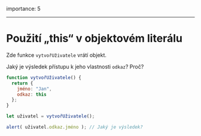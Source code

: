 importance: 5

---

# Použití „this“ v objektovém literálu

Zde funkce `vytvořUživatele` vrátí objekt.

Jaký je výsledek přístupu k jeho vlastnosti `odkaz`? Proč?

```js
function vytvořUživatele() {
  return {
    jméno: "Jan",
    odkaz: this
  };
}

let uživatel = vytvořUživatele();

alert( uživatel.odkaz.jméno ); // Jaký je výsledek?
```

